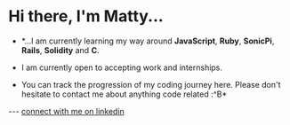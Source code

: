 

# Hi there, I'm Matty...

- *...I am currently learning my way around **JavaScript**, **Ruby**, **SonicPi**, **Rails**, **Solidity** and **C**. 

- I am currently open to accepting work and internships. 

- You can track the progression of my coding journey here. Please don't hesitate to contact me about anything code related :^B*

--- [connect with me on linkedin](https://linkedin.com/in/matthew-m-484241204/)
